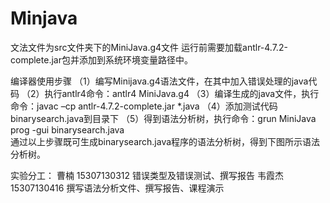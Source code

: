 # Minjava

文法文件为src文件夹下的MiniJava.g4文件
运行前需要加载antlr-4.7.2-complete.jar包并添加到系统环境变量路径中。

编译器使用步骤
（1）编写Minijava.g4语法文件，在其中加入错误处理的java代码
（2）执行antlr4命令：antlr4 MiniJava.g4
（3）编译生成的java文件，执行命令：javac –cp antlr-4.7.2-complete.jar *.java
（4）添加测试代码binarysearch.java到目录下
（5）得到语法分析树，执行命令：grun MiniJava prog -gui binarysearch.java  
通过以上步骤既可生成binarysearch.java程序的语法分析树，得到下图所示语法分析树。



实验分工：
曹楠	15307130312	错误类型及错误测试、撰写报告
韦霞杰	15307130416	撰写语法分析文件、撰写报告、课程演示
